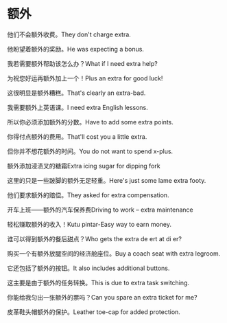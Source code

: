 # 额外

<p><span class="chinese">他们不会额外收费。</span><span class="english">They don't charge extra.</span></p>

<p><span class="chinese">他盼望着额外的奖励。</span><span class="english">He was expecting a bonus.</span></p>

<p><span class="chinese">我若需要额外帮助该怎么办？</span><span class="english">What if I need extra help?</span></p>

<p><span class="chinese">为祝您好运再额外加上一个！</span><span class="english">Plus an extra for good luck!</span></p>

<p><span class="chinese">这很明显是额外糟糕。</span><span class="english">That's clearly an extra-bad.</span></p>

<p><span class="chinese">我需要额外上英语课。</span><span class="english">I need extra English lessons.</span></p>

<p><span class="chinese">所以你必须添加额外的分数。</span><span class="english">Have to add some extra points.</span></p>

<p><span class="chinese">你得付点额外的费用。</span><span class="english">That'll cost you a little extra.</span></p>

<p><span class="chinese">但你并不想花额外的时间。</span><span class="english">You do not want to spend x-plus.</span></p>

<p><span class="chinese">额外添加浸渍叉的糖霜</span><span class="english">Extra icing sugar for dipping fork</span></p>

<p><span class="chinese">这里的只是一些跛脚的额外无足轻重。</span><span class="english">Here's just some lame extra footy.</span></p>

<p><span class="chinese">他们要求额外的赔偿。</span><span class="english">They asked for extra compensation.</span></p>

<p><span class="chinese">开车上班——额外的汽车保养费</span><span class="english">Driving to work – extra maintenance</span></p>

<p><span class="chinese">轻松赚取额外的收入！</span><span class="english">Kutu pintar-Easy way to earn money.</span></p>

<p><span class="chinese">谁可以得到额外的餐后甜点？</span><span class="english">Who gets the extra de ert at di er?</span></p>

<p><span class="chinese">购买一个有额外放腿空间的经济舱座位。</span><span class="english">Buy a coach seat with extra legroom.</span></p>

<p><span class="chinese">它还包括了额外的按钮。</span><span class="english">It also includes additional buttons.</span></p>

<p><span class="chinese">这主要是由于额外的任务转换。</span><span class="english">This is due to extra task switching.</span></p>

<p><span class="chinese">你能给我匀出一张额外的票吗？</span><span class="english">Can you spare an extra ticket for me?</span></p>

<p><span class="chinese">皮革鞋头帽额外的保护。</span><span class="english">Leather toe-cap for added protection.</span></p>

